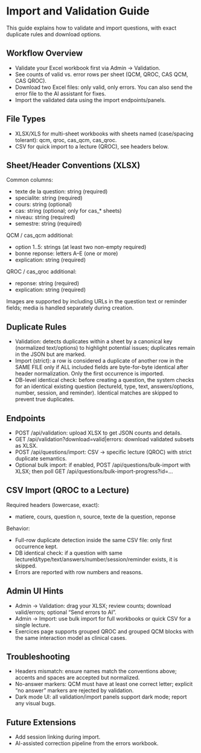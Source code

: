# Import and Validation Guide

This guide explains how to validate and import questions, with exact duplicate rules and download options.

## Workflow Overview

- Validate your Excel workbook first via Admin → Validation.
- See counts of valid vs. error rows per sheet (QCM, QROC, CAS QCM, CAS QROC).
- Download two Excel files: only valid, only errors. You can also send the error file to the AI assistant for fixes.
- Import the validated data using the import endpoints/panels.

## File Types

- XLSX/XLS for multi-sheet workbooks with sheets named (case/spacing tolerant): qcm, qroc, cas_qcm, cas_qroc.
- CSV for quick import to a lecture (QROC), see headers below.

## Sheet/Header Conventions (XLSX)

Common columns:
- texte de la question: string (required)
- specialite: string (required)
- cours: string (optional)
- cas: string (optional; only for cas_* sheets)
- niveau: string (required)
- semestre: string (required)

QCM / cas_qcm additional:
- option 1..5: strings (at least two non-empty required)
- bonne reponse: letters A–E (one or more)
- explication: string (required)

QROC / cas_qroc additional:
- reponse: string (required)
- explication: string (required)

Images are supported by including URLs in the question text or reminder fields; media is handled separately during creation.

## Duplicate Rules

- Validation: detects duplicates within a sheet by a canonical key (normalized text/options) to highlight potential issues; duplicates remain in the JSON but are marked.
- Import (strict): a row is considered a duplicate of another row in the SAME FILE only if ALL included fields are byte-for-byte identical after header normalization. Only the first occurrence is imported.
- DB-level identical check: before creating a question, the system checks for an identical existing question (lectureId, type, text, answers/options, number, session, and reminder). Identical matches are skipped to prevent true duplicates.

## Endpoints

- POST /api/validation: upload XLSX to get JSON counts and details.
- GET /api/validation?download=valid|errors: download validated subsets as XLSX.
- POST /api/questions/import: CSV → specific lecture (QROC) with strict duplicate semantics.
- Optional bulk import: if enabled, POST /api/questions/bulk-import with XLSX; then poll GET /api/questions/bulk-import-progress?id=…

## CSV Import (QROC to a Lecture)

Required headers (lowercase, exact):
- matiere, cours, question n, source, texte de la question, reponse

Behavior:
- Full-row duplicate detection inside the same CSV file: only first occurrence kept.
- DB identical check: if a question with same lectureId/type/text/answers/number/session/reminder exists, it is skipped.
- Errors are reported with row numbers and reasons.

## Admin UI Hints

- Admin → Validation: drag your XLSX; review counts; download valid/errors; optional “Send errors to AI”.
- Admin → Import: use bulk import for full workbooks or quick CSV for a single lecture.
- Exercices page supports grouped QROC and grouped QCM blocks with the same interaction model as clinical cases.

## Troubleshooting

- Headers mismatch: ensure names match the conventions above; accents and spaces are accepted but normalized.
- No-answer markers: QCM must have at least one correct letter; explicit “no answer” markers are rejected by validation.
- Dark mode UI: all validation/import panels support dark mode; report any visual bugs.

## Future Extensions

- Add session linking during import.
- AI-assisted correction pipeline from the errors workbook.
